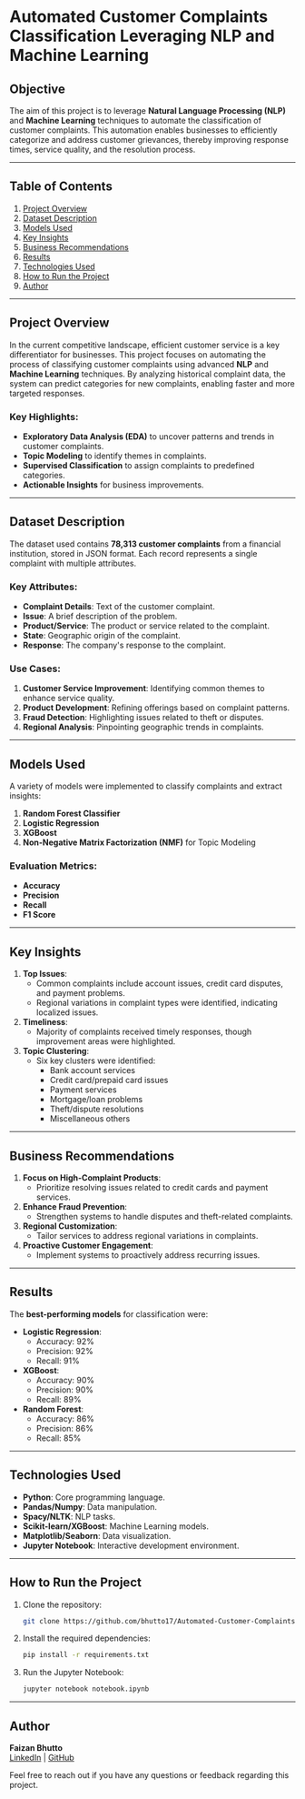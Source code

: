 # **Automated Customer Complaints Classification Leveraging NLP and Machine Learning**

## **Objective**

The aim of this project is to leverage **Natural Language Processing (NLP)** and **Machine Learning** techniques to automate the classification of customer complaints. This automation enables businesses to efficiently categorize and address customer grievances, thereby improving response times, service quality, and the resolution process.

---

## **Table of Contents**

1. [Project Overview](#project-overview)
2. [Dataset Description](#dataset-description)
3. [Models Used](#models-used)
4. [Key Insights](#key-insights)
5. [Business Recommendations](#business-recommendations)
6. [Results](#results)
7. [Technologies Used](#technologies-used)
8. [How to Run the Project](#how-to-run-the-project)
9. [Author](#author)

---

## **Project Overview**

In the current competitive landscape, efficient customer service is a key differentiator for businesses. This project focuses on automating the process of classifying customer complaints using advanced **NLP** and **Machine Learning** techniques. By analyzing historical complaint data, the system can predict categories for new complaints, enabling faster and more targeted responses.

### Key Highlights:
- **Exploratory Data Analysis (EDA)** to uncover patterns and trends in customer complaints.
- **Topic Modeling** to identify themes in complaints.
- **Supervised Classification** to assign complaints to predefined categories.
- **Actionable Insights** for business improvements.

---

## **Dataset Description**

The dataset used contains **78,313 customer complaints** from a financial institution, stored in JSON format. Each record represents a single complaint with multiple attributes.

### **Key Attributes:**
- **Complaint Details**: Text of the customer complaint.
- **Issue**: A brief description of the problem.
- **Product/Service**: The product or service related to the complaint.
- **State**: Geographic origin of the complaint.
- **Response**: The company's response to the complaint.

### **Use Cases:**
1. **Customer Service Improvement**: Identifying common themes to enhance service quality.
2. **Product Development**: Refining offerings based on complaint patterns.
3. **Fraud Detection**: Highlighting issues related to theft or disputes.
4. **Regional Analysis**: Pinpointing geographic trends in complaints.

---

## **Models Used**

A variety of models were implemented to classify complaints and extract insights:

1. **Random Forest Classifier**
2. **Logistic Regression**
3. **XGBoost**
4. **Non-Negative Matrix Factorization (NMF)** for Topic Modeling

### **Evaluation Metrics**:
- **Accuracy**
- **Precision**
- **Recall**
- **F1 Score**

---

## **Key Insights**

1. **Top Issues**:
   - Common complaints include account issues, credit card disputes, and payment problems.
   - Regional variations in complaint types were identified, indicating localized issues.
2. **Timeliness**:
   - Majority of complaints received timely responses, though improvement areas were highlighted.
3. **Topic Clustering**:
   - Six key clusters were identified:
     - Bank account services
     - Credit card/prepaid card issues
     - Payment services
     - Mortgage/loan problems
     - Theft/dispute resolutions
     - Miscellaneous others

---

## **Business Recommendations**

1. **Focus on High-Complaint Products**:
   - Prioritize resolving issues related to credit cards and payment services.
2. **Enhance Fraud Prevention**:
   - Strengthen systems to handle disputes and theft-related complaints.
3. **Regional Customization**:
   - Tailor services to address regional variations in complaints.
4. **Proactive Customer Engagement**:
   - Implement systems to proactively address recurring issues.

---

## **Results**

The **best-performing models** for classification were:
- **Logistic Regression**:
  - Accuracy: 92%
  - Precision: 92%
  - Recall: 91%
- **XGBoost**:
  - Accuracy: 90%
  - Precision: 90%
  - Recall: 89%
- **Random Forest**:
  - Accuracy: 86%
  - Precision: 86%
  - Recall: 85%

---

## **Technologies Used**

- **Python**: Core programming language.
- **Pandas/Numpy**: Data manipulation.
- **Spacy/NLTK**: NLP tasks.
- **Scikit-learn/XGBoost**: Machine Learning models.
- **Matplotlib/Seaborn**: Data visualization.
- **Jupyter Notebook**: Interactive development environment.

---

## **How to Run the Project**

1. Clone the repository:
   ```bash
   git clone https://github.com/bhutto17/Automated-Customer-Complaints-Classification-Leveraging-NLP-and-Machine-Learning.git
   ```
2. Install the required dependencies:
   ```bash
   pip install -r requirements.txt
   ```
3. Run the Jupyter Notebook:
   ```bash
   jupyter notebook notebook.ipynb
   ```

---

## **Author**
**Faizan Bhutto**  
[LinkedIn](https://www.linkedin.com/in/faizanbhutto) | [GitHub](https://github.com/bhutto17)

Feel free to reach out if you have any questions or feedback regarding this project.